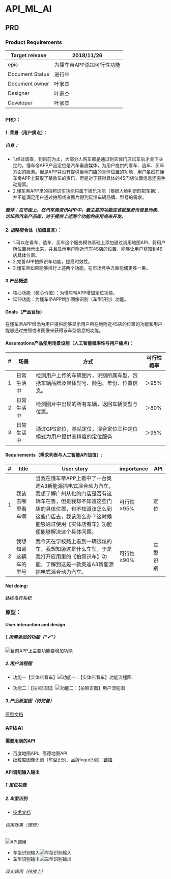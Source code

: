 # API_ML_AI
## PRD

### Product Requirements
|Target release|2018/11/26|
|--------------|----|
|epic|为懂车帝APP添加可行性功能|
|Document Status|进行中|
|Document owner|叶家杰|
|Designer|叶家杰|
|Developer|叶家杰|


### PRD：
#### 1. 背景（用户痛点）：
##### 自身：
- 1.经过调查，到目前为止，大部分人购车都是通过到实体门店试车后才会下决定的。懂车帝APP产品定位是汽车垂直媒体，为用户提供的看车、选车、买车方面的服务。但是APP并没有提供当地门店的具体位置的功能，用户虽然在懂车帝APP上获取了某款车的资讯，但是对于获得具体的4S门店位置信息还需手动搜索。
- 2.懂车帝APP里的拍照识车功能只属于娱乐功能（根据人脸判断匹配车辆），并不能满足用户通过拍照或者图片得到反馈车辆品牌、型号的需求。

##### 整体：在市面上，在汽车类资讯APP中，最主要的功能应该就是资讯信息列表、论坛和汽车产品库，对于提供上述两个功能的应用尚未开发。

#### 2. 战略契合处（加值宣言）：
- 1.可以在看车、选车、买车这个服务模块基础上添加通过调用地图API，将用户所位置标示出来，并且显示用户附近汽车4S店的位置，能够让用户获知到4S店具体位置。
- 2.完善APP拍照识车功能，提高时效性。
- 3.懂车帝如果能够推行上述两个功能，在市场竞争方面能偶更胜一筹。

#### 3.产品概述
- 核心功能（核心价值）：为懂车帝APP增加定位功能。
- 延伸功能：为懂车帝APP增加图像识别（车型识别）功能。
#### Goals（产品目标）
在懂车帝APP增添为用户提供能够显示用户所在地附近4S店的位置的功能和用户能够通过拍照或者图像来获得该车型信息的功能。

#### Assumptions产品使用场景设想（人工智能概率性与用户痛点)：

|#|场景|方式|可行性概率|
|-|---|----|----------|
|1|日常生活中|检测用户上传的车辆图片，识别所属车型，包括车辆品牌及具体型号、颜色、年份、位置信息。|＞95%|
|2|日常生活中|检测图片中出现的所有车辆，返回车辆类型与位置。|＞80%|
|3|日常生活中|通过GPS定位，基站定位，混合定位三种定位模式为用户提供高精度的定位服务|＞95%|

#### Requirements（需求列表与人工智能API加值）:

|#|title|User story|importance|API|
|--------------|----|----|-----|-----|
|1|我该去哪里看车啊|当我在懂车帝APP上看中了一台奥迪A3新能源插电式混合动力汽车，我想了解广州从化的门店是否有这辆车在售，但是我却不知道这些门店的具体位置，也不知道该怎么到这些门店去，我该怎么办？这时候能够通过使用【实体店看车】功能便能够解决这个具体问题。|可行性≥95%|定位|
|2|我想知道这辆车的型号|我今天在学校路上看到一辆很炫的车，我想知道这是什么车型，于是我打开应用里的【拍照识车】功能，了解到这是一款奥迪A3新能源插电式混合动力汽车。|可行性≥90%|车型识别|

#### Not doing: 
路线推荐系统

### 原型：

#### User interaction and design
##### 1.所需添加的功能（“✔”）
![目前APP上主要功能要增加功能](https://github.com/Yejiejie/API_ML_AI/blob/master/%E7%9B%AE%E5%89%8DAPP%E4%B8%8A%E4%B8%BB%E8%A6%81%E5%8A%9F%E8%83%BD%E8%A6%81%E5%A2%9E%E5%8A%A0%E5%8A%9F%E8%83%BD.png)
##### 2.用户流程图
- 功能一【实体店看车】![功能一：【实体店看车】功能流程图.](https://github.com/Yejiejie/API_ML_AI/blob/master/%E5%8A%9F%E8%83%BD%E4%B8%80%EF%BC%9A%E3%80%90%E5%AE%9E%E4%BD%93%E5%BA%97%E7%9C%8B%E8%BD%A6%E3%80%91%E5%8A%9F%E8%83%BD%E6%B5%81%E7%A8%8B%E5%9B%BE.png)

- 功能二：【拍照识图】![功能二：【拍照识图】用户流程图](https://github.com/Yejiejie/API_ML_AI/blob/master/%E5%8A%9F%E8%83%BD%E4%BA%8C%EF%BC%9A%E3%80%90%E6%8B%8D%E7%85%A7%E8%AF%86%E5%9B%BE%E3%80%91%E7%94%A8%E6%88%B7%E6%B5%81%E7%A8%8B%E5%9B%BE.png)
##### 3.产品原型图（待完善）
[原型文档](https://yejiejie.github.io/yuanxing/)

### API&AI

#### 需要用到的API
- 百度地图API、高德地图API
- 细粒度图像识别（车型识别、品牌logo识别）
[链接](http://ai.baidu.com/tech/imagerecognition/fine_grained)

#### API调配输入输出
##### 1.定位功能
##### 2.车型识别
- [技术文档](http://lbsyun.baidu.com/index.php?title=androidsdk)
###### 调用效果（理想）
![API调用](https://github.com/Yejiejie/API_ML_AI/blob/master/API%E8%B0%83%E7%94%A8.png)
- 车型识别输入![车型识别输入](https://github.com/Yejiejie/API_ML_AI/blob/master/%E8%BD%A6%E5%9E%8B%E8%AF%86%E5%88%AB%E8%BE%93%E5%85%A5.png)
- 车型识别输出![车型识别输出](https://github.com/Yejiejie/API_ML_AI/blob/master/%E8%BD%A6%E5%9E%8B%E8%AF%86%E5%88%AB%E8%BE%93%E5%87%BA.png)
###### 现实调用（待放上）
